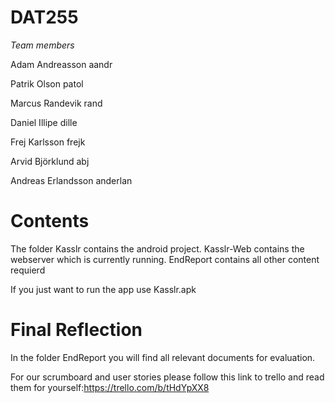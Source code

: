 # DAT255

*Team members*

Adam Andreasson aandr

Patrik Olson patol

Marcus Randevik rand

Daniel Illipe dille

Frej Karlsson frejk

Arvid Björklund abj

Andreas Erlandsson anderlan

# Contents
The folder Kasslr contains the android project.
Kasslr-Web contains the webserver which is currently running.
EndReport contains all other content requierd

If you just want to run the app use Kasslr.apk



# Final Reflection
In the folder EndReport you will find all relevant documents for evaluation.

For our scrumboard and user stories please follow this link to trello and read them for yourself:https://trello.com/b/tHdYpXX8
